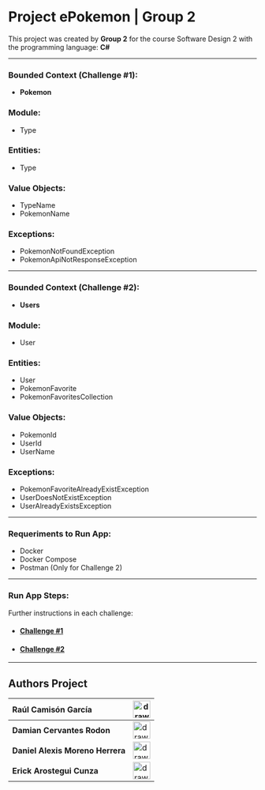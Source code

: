# Project ePokemon | Group 2 

This project was created by **Group 2** for the course Software Design 2 with the programming language: **C#**

---

### Bounded Context (Challenge #1): 

* **Pokemon**

### Module: 

* Type

### Entities:

* Type

### Value Objects:

* TypeName
* PokemonName

### Exceptions:

* PokemonNotFoundException
* PokemonApiNotResponseException

---

### Bounded Context (Challenge #2): 

* **Users**

### Module: 

* User

### Entities:

* User
* PokemonFavorite
* PokemonFavoritesCollection

### Value Objects:

* PokemonId
* UserId
* UserName

### Exceptions:

* PokemonFavoriteAlreadyExistException
* UserDoesNotExistException
* UserAlreadyExistsException


---

### Requeriments to Run App:

- Docker
- Docker Compose
- Postman (Only for Challenge 2)
  
---

### Run App Steps:

Further instructions in each challenge:

* #### [Challenge #1](Challenge1.md)
* #### [Challenge #2](Challenge2.md)

---

## Authors Project

| **Raúl Camisón García**  | <img src="https://estudy.salle.url.edu/fotos2/eac/raul.camison.jpg" alt="drawing" width="35"/>  |
| :-----------                        | ----------- |
| **Damian Cervantes Rodon** | <img src="https://estudy.salle.url.edu/fotos2/eac/damian.cervantes.jpg" alt="drawing" width="35"/>  |
| **Daniel Alexis Moreno Herrera**  | <img src="https://avatars.githubusercontent.com/u/25211032?v=4" alt="drawing" width="35"/>   |
| **Erick Arostegui Cunza** | <img src="https://avatars.githubusercontent.com/u/13504293?v=4" alt="drawing" width="35"/> |